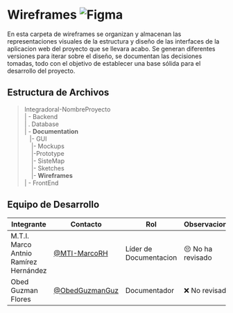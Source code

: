 # Wireframes  ![Figma](https://img.shields.io/badge/Figma-F24E1E?style=for-the-badge&logo=figma&logoColor=white)

En esta carpeta de wireframes se organizan y almacenan las representaciones visuales de la estructura y diseño de las interfaces de la aplicacion web del proyecto que se llevara acabo. Se generan diferentes versiones para iterar sobre el diseño, se documentan las decisiones tomadas, todo con el objetivo de establecer una base sólida para el desarrollo del proyecto.

## Estructura de Archivos
>IntegradoraI-NombreProyecto<br>
>| - Backend <br>
>| . Database<br>
>| - **Documentation**<br>
>&nbsp;&nbsp;&nbsp;|- GUI<br>
>&nbsp;&nbsp;&nbsp;&nbsp;|- Mockups<br>
>&nbsp;&nbsp;&nbsp;&nbsp;|-Prototype<br>
>&nbsp;&nbsp;&nbsp;&nbsp;|- SisteMap<br>
>&nbsp;&nbsp;&nbsp;&nbsp;|- Sketches<br>
>&nbsp;&nbsp;&nbsp;&nbsp;|- **Wireframes**<br>
>| - FrontEnd


## Equipo de Desarrollo

|Integrante|Contacto|Rol|Observaciones|
|------------|--------|---|---|
|M.T.I. Marco Antnio Ramírez Hernández|[@MTI-MarcoRH](https://github.com/MTI-MarcoRH)|Líder de Documentacion |😔 No ha revisado|
|Obed Guzman Flores|[@ObedGuzmanGuz](https://github.com/ObedGuzmanGuz)|Documentador|❌ No revisado|